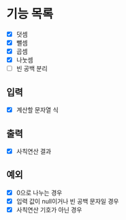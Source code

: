 # 기능 목록
- [x] 덧셈
- [x] 뺄셈
- [x] 곱셈
- [x] 나눗셈
- [ ] 빈 공백 분리

## 입력
- [x] 계산할 문자열 식

## 출력
- [x] 사칙연산 결과

## 예외
- [x] 0으로 나누는 경우
- [x] 입력 값이 null이거나 빈 공백 문자일 경우
- [x] 사칙연산 기호가 아닌 경우
